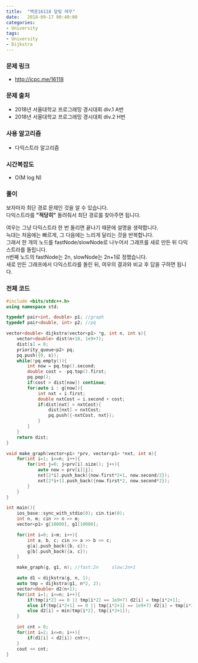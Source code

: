 ```yaml
---
title:  "백준16118 달빛 여우"
date:   2018-09-17 00:40:00
categories:
- University
tags:
- University
- Dijkstra
---
```


### 문제 링크
* http://icpc.me/16118

### 문제 출처
* 2018년 서울대학교 프로그래밍 경시대회 div.1 A번
* 2018년 서울대학교 프로그래밍 경시대회 div.2 H번

### 사용 알고리즘
* 다익스트라 알고리즘

### 시간복잡도
* O(M log N)

### 풀이
보자마자 최단 경로 문제인 것을 알 수 있습니다.<br>
다익스트라를 <b>"적당히"</b> 돌려줘서 최단 경로를 찾아주면 됩니다.<br>

여우는 그냥 다익스트라 한 번 돌리면 끝나기 때문에 설명을 생략합니다.<br>
늑대는 처음에는 빠르게, 그 다음에는 느리게 달리는 것을 반복합니다.<br>
그래서 한 개의 노드를 fastNode/slowNode로 나누어서 그래프를 새로 만든 뒤 다익스트라를 돌립니다.<br>
n번째 노드의 fastNode는 2n, slowNode는 2n+1로 정했습니다.<br>
새로 만든 그래프에서 다익스트라를 돌린 뒤, 여우의 결과와 비교 후 답을 구하면 됩니다.

### 전체 코드
```cpp
#include <bits/stdc++.h>
using namespace std;

typedef pair<int, double> p1; //graph
typedef pair<double, int> p2; //pq

vector<double> dijkstra(vector<p1> *g, int n, int s){
	vector<double> dist(n+10, 1e9+7);
	dist[s] = 0;
	priority_queue<p2> pq;
	pq.push({0, s});
	while(!pq.empty()){
		int now = pq.top().second;
		double cost = -pq.top().first;
		pq.pop();
		if(cost > dist[now]) continue;
		for(auto i : g[now]){
			int nxt = i.first;
			double nxtCost = i.second + cost;
			if(dist[nxt] > nxtCost){
				dist[nxt] = nxtCost;
				pq.push({-nxtCost, nxt});
			}
		}
	}
	return dist;
}

void make_graph(vector<p1> *prv, vector<p1> *nxt, int n){
	for(int i=1; i<=n; i++){
		for(int j=0; j<prv[i].size(); j++){
			auto now = prv[i][j];
			nxt[2*i].push_back({now.first*2+1, now.second/2});
			nxt[2*i+1].push_back({now.first*2, now.second*2});
		}
	}
}

int main(){
	ios_base::sync_with_stdio(0); cin.tie(0);
	int n, m; cin >> n >> m;
	vector<p1> g[10000], g1[10000];

	for(int i=0; i<m; i++){
		int a, b, c; cin >> a >> b >> c;
		g[a].push_back({b, c});
		g[b].push_back({a, c});
	}

	make_graph(g, g1, n); //fast:2n		slow:2n+1

	auto d1 = dijkstra(g, n, 1);
	auto tmp = dijkstra(g1, n*2, 2);
	vector<double> d2(n+1);
	for(int i=1; i<=n; i++){
		if(tmp[i*2] == 0 || tmp[i*2] == 1e9+7) d2[i] = tmp[i*2+1];
		else if(tmp[i*2+1] == 0 || tmp[i*2+1] == 1e9+7) d2[i] = tmp[i*2];
		else d2[i] = min(tmp[i*2], tmp[i*2+1]);
	}

	int cnt = 0;
	for(int i=2; i<=n; i++){
		if(d1[i] < d2[i]) cnt++;
	}
	cout << cnt;
}
```
